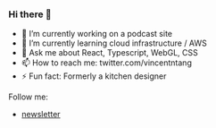 ### Hi there 👋

- 🔭 I’m currently working on a podcast site
- 🌱 I’m currently learning cloud infrastructure / AWS
- 💬 Ask me about React, Typescript, WebGL, CSS
- 📫 How to reach me: twitter.com/vincentntang
- ⚡ Fun fact: Formerly a kitchen designer

Follow me:

- [newsletter](https://tinyletter.com/vincentntang)
